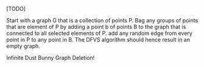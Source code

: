 [TODO]

Start with a graph G that is a collection of points P.
Bag any groups of points that are element of P by adding a point b of points B to the graph that is connected to all selected elements of P.
add any random edge from every point in P to any point in B.
The DFVS algorithm should hence result in an empty graph.

Infinite Dust Bunny Graph Deletion!
